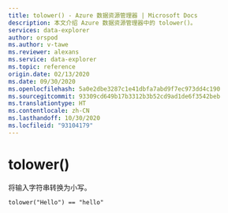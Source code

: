 ```yaml
---
title: tolower() - Azure 数据资源管理器 | Microsoft Docs
description: 本文介绍 Azure 数据资源管理器中的 tolower()。
services: data-explorer
author: orspod
ms.author: v-tawe
ms.reviewer: alexans
ms.service: data-explorer
ms.topic: reference
origin.date: 02/13/2020
ms.date: 09/30/2020
ms.openlocfilehash: 5a0e2dbe3287c1e41dbfa7abd9f7ec973dd4c190
ms.sourcegitcommit: 93309cd649b17b3312b3b52cd9ad1de6f3542beb
ms.translationtype: HT
ms.contentlocale: zh-CN
ms.lasthandoff: 10/30/2020
ms.locfileid: "93104179"
---
```

# <a name="tolower"></a>tolower()

将输入字符串转换为小写。

```kusto
tolower("Hello") == "hello"
```